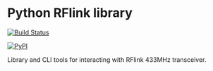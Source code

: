 Python RFlink library
=====================

[![Build Status](https://travis-ci.org/aequitas/python-rflink.svg?branch=master)](https://travis-ci.org/aequitas/python-rflink)

[![PyPI](https://img.shields.io/pypi/v/python-rflink.svg)]()

Library and CLI tools for interacting with RFlink 433MHz transceiver.
